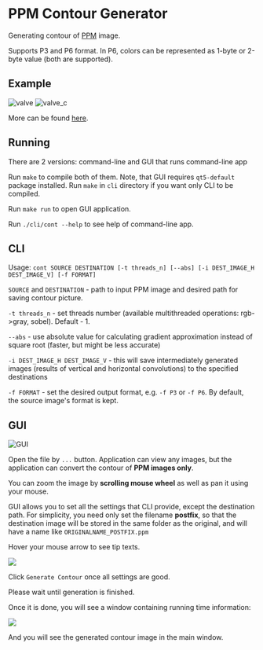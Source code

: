 # PPM Contour Generator
Generating contour of [PPM](https://en.wikipedia.org/wiki/Netpbm_format) image. 

Supports P3 and P6 format. In P6, colors can be represented as 1-byte or 2-byte value (both are supported).

## Example
![valve](https://github.com/theMavl/INNO2019OMP_TrialAssignment/blob/master/readme_pics/valve.png)
![valve_c](https://github.com/theMavl/INNO2019OMP_TrialAssignment/blob/master/readme_pics/valve_cont.png)

More can be found [here](https://github.com/theMavl/INNO2019OMP_TrialAssignment/tree/master/readme_pics).

## Running
There are 2 versions: command-line and GUI that runs command-line app

Run `make` to compile both of them. Note, that GUI requires `qt5-default` package installed. Run `make` in `cli` directory if you want only CLI to be compiled.

Run `make run` to open GUI application.

Run `./cli/cont --help` to see help of command-line app. 

## CLI
Usage: `cont SOURCE DESTINATION [-t threads_n] [--abs] [-i DEST_IMAGE_H DEST_IMAGE_V] [-f FORMAT]`

`SOURCE` and `DESTINATION` - path to input PPM image and desired path for saving contour picture.

`-t threads_n` - set threads number (available multithreaded operations: rgb->gray, sobel). Default - 1.

`--abs` - use absolute value for calculating gradient approximation instead of square root (faster, but might be less accurate)

`-i DEST_IMAGE_H DEST_IMAGE_V` - this will save intermediately generated images (results of vertical and horizontal convolutions) to the specified destinations

`-f FORMAT` - set the desired output format, e.g. `-f P3` or `-f P6`. By default, the source image's format is kept.


## GUI
![GUI](https://github.com/theMavl/INNO2019OMP_TrialAssignment/blob/master/readme_pics/cat_gui.png)

Open the file by `...` button. Application can view any images, but the application can convert the contour of **PPM images only**.

You can zoom the image by **scrolling mouse wheel** as well as pan it using your mouse.

GUI allows you to set all the settings that CLI provide, except the destination path. For simplicity, 
you need only set the filename **postfix**, so that the destination image will be stored in the same folder 
as the original, and will have a name like `ORIGINALNAME_POSTFIX.ppm`

Hover your mouse arrow to see tip texts.

![](https://github.com/theMavl/INNO2019OMP_TrialAssignment/blob/master/readme_pics/tips.png)

Click `Generate Contour` once all settings are good.

Please wait until generation is finished.

Once it is done, you will see a window containing running time information:

![](https://github.com/theMavl/INNO2019OMP_TrialAssignment/blob/master/readme_pics/benchmarks.png)

And you will see the generated contour image in the main window.
